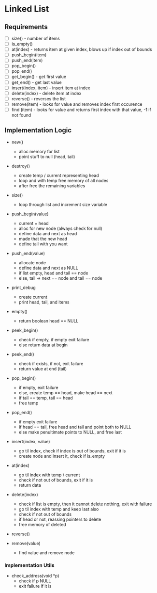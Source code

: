 # Linked List

## Requirements

- [ ] size() - number of items
- [ ] is_empty()
- [ ] at(index) - returns item at given index, blows up if index out of bounds
- [ ] push_begin(item)
- [ ] push_end(item)
- [ ] pop_begin()
- [ ] pop_end()
- [ ] get_begin() - get first value
- [ ] get_end() - get last value
- [ ] insert(index, item) - insert item at index
- [ ] delete(index) - delete item at index
- [ ] reverse() - reverses the list
- [ ] remove(item) - looks for value and removes index first occurence
- [ ] find (item) - looks for value and returns first index with that value, -1 if not found

## Implementation Logic

* new()
    * alloc memory for list
    * point stuff to null (head, tail)

* destroy()
    * create temp / current representing head
    * loop and with temp free memory of all nodes
    * after free the remaining variables

* size()
    * loop through list and increment size variable

* push_begin(value)
    * current = head
    * alloc for new node (always check for null)
    * define data and next as head
    * made that the new head
    * define tail with you want

* push_end(value)
    * allocate node
    * define data and next as NULL
    * if list empty, head and tail == node
    * else, tail -> next == node and tail == node

* print_debug
    * create current
    * print head, tail, and items

* empty()
    * return boolean head == NULL

* peek_begin()
    * check if empty, if empty exit failure
    * else return data at begin

* peek_end()
    * check if exists, if not, exit failure
    * return value at end (tail)

* pop_begin()
    * if empty, exit failure
    * else, create temp == head, make head == next
    * if tail == temp, tail == head
    * free temp

* pop_end()
    * if empty exit failure
    * if head == tail, free head and tail and point both to NULL
    * else make penultimate points to NULL, and free last

* insert(index, value)
    * go til index, check if index is out of bounds, exit if it is
    * create node and insert it, check if is_empty

* at(index)
    * go til index with temp / current
    * check if not out of bounds, exit if it is
    * return data

* delete(index)
    * check if list is empty, then it cannot delete nothing, exit with failure
    * go til index with temp and keep last also
    * check if not out of bounds
    * if head or not, reassing pointers to delete
    * free memory of deleted

* reverse()

* remove(value)
    * find value and remove node

### Implementation Utils

* check_address(void *p)
    * check if p NULL
    * exit failure if it is
